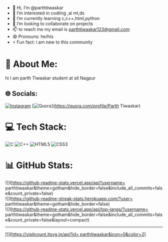 - 👋 Hi, I’m @parthtiwaskar
- 👀 I’m interested in codiing ,ai ml,ds
- 🌱 I’m currently learning c,c++,html,python
- 💞️ I’m looking to collaborate on projects 
- 📫 to reach me my email is parthtiwaskar123@gmail.com
- 😄 Pronouns: he/his
- ⚡ Fun fact: i am new to this community

<!---
parthtiwaskar/parthtiwaskar is a ✨ special ✨ repository because its `README.md` (this file) appears on your GitHub profile.
You can click the Preview link to take a look at your changes.
--->
# 💫 About Me:
hi I am parth Tiwaskar student at sit Nagpur 


## 🌐 Socials:
[![Instagram](https://img.shields.io/badge/Instagram-%23E4405F.svg?logo=Instagram&logoColor=white)](https://instagram.com/pt_yxd12) [![Quora](https://img.shields.io/badge/Quora-%23B92B27.svg?logo=Quora&logoColor=white)](https://quora.com/profile/Parth Tiwaskar) 

# 💻 Tech Stack:
![C](https://img.shields.io/badge/c-%2300599C.svg?style=for-the-badge&logo=c&logoColor=white) ![C++](https://img.shields.io/badge/c++-%2300599C.svg?style=for-the-badge&logo=c%2B%2B&logoColor=white) ![HTML5](https://img.shields.io/badge/html5-%23E34F26.svg?style=for-the-badge&logo=html5&logoColor=white) ![CSS3](https://img.shields.io/badge/css3-%231572B6.svg?style=for-the-badge&logo=css3&logoColor=white)
# 📊 GitHub Stats:
![](https://github-readme-stats.vercel.app/api?username= parthtiwaskar&theme=gotham&hide_border=false&include_all_commits=false&count_private=false)<br/>
![](https://github-readme-streak-stats.herokuapp.com/?user= parthtiwaskar&theme=gotham&hide_border=false)<br/>
![](https://github-readme-stats.vercel.app/api/top-langs/?username= parthtiwaskar&theme=gotham&hide_border=false&include_all_commits=false&count_private=false&layout=compact)

---
[![](https://visitcount.itsvg.in/api?id= parthtiwaskar&icon=0&color=2)](https://visitcount.itsvg.in)

<!-- Proudly created with GPRM ( https://gprm.itsvg.in ) -->
